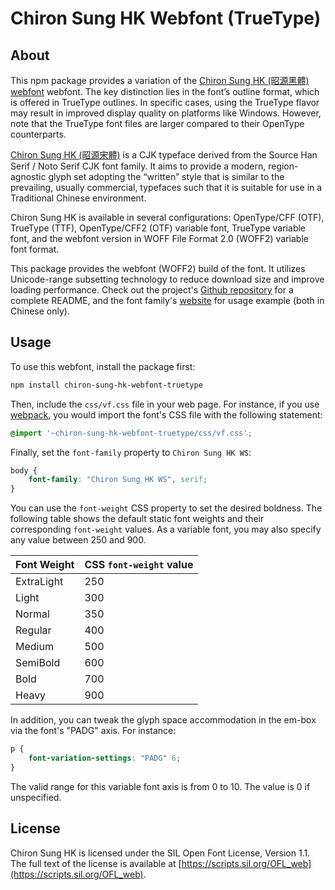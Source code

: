 Chiron Sung HK Webfont (TrueType)
=================================

## About

This npm package provides a variation of
the [Chiron Sung HK (昭源黑體) webfont](https://www.npmjs.com/package/chiron-sung-hk-webfont) webfont. The key
distinction lies in the font’s outline format, which is offered in TrueType outlines. In specific cases, using the
TrueType flavor may result in improved display quality on platforms like Windows. However, note that the TrueType
font files are larger compared to their OpenType counterparts.

[Chiron Sung HK (昭源宋體)](https://github.com/chiron-fonts/chiron-sung-hk) is a CJK typeface derived from the Source
Han Serif / Noto Serif CJK font family. It aims to provide a
modern, region-agnostic glyph set adopting the “written” style that is similar to the prevailing, usually commercial,
typefaces such that it is suitable for use in a Traditional Chinese environment.

Chiron Sung HK is available in several configurations: OpenType/CFF (OTF), TrueType (TTF), OpenType/CFF2 (OTF) variable
font, TrueType variable font, and the webfont version in WOFF File Format 2.0 (WOFF2) variable font format.

This package provides the webfont (WOFF2) build of the font. It utilizes Unicode-range subsetting technology to reduce
download size and improve loading performance. Check out the
project's [Github repository](https://github.com/chiron-fonts/chiron-sung-hk) for a complete README, and the font
family's [website](https://chiron-fonts.github.io) for usage example (both in Chinese only).

## Usage

To use this webfont, install the package first:

```bash
npm install chiron-sung-hk-webfont-truetype 
```

Then, include the `css/vf.css` file in your web page. For instance, if you use [webpack](https://webpack.js.org/), you
would import the font's CSS file with the following statement:

```css
@import '~chiron-sung-hk-webfont-truetype/css/vf.css';
```

Finally, set the `font-family` property to `Chiron Sung HK WS`:

```css
body {
    font-family: "Chiron Sung HK WS", serif;
}
```

You can use the `font-weight` CSS property to set the desired boldness. The following table shows the default static
font weights and their corresponding `font-weight` values. As a variable font, you may also specify any value between
250 and 900.

| Font Weight | CSS `font-weight` value |
|-------------|-------------------------|
| ExtraLight  | 250                     |
| Light       | 300                     |
| Normal      | 350                     |
| Regular     | 400                     |
| Medium      | 500                     |
| SemiBold    | 600                     |
| Bold        | 700                     |
| Heavy       | 900                     |

In addition, you can tweak the glyph space accommodation in the em-box via the font's "PADG" axis. For instance:

```css
p {
    font-variation-settings: "PADG" 6;
}
```

The valid range for this variable font axis is from 0 to 10. The value is 0 if unspecified.

## License

Chiron Sung HK is licensed under the SIL Open Font License, Version 1.1. The full text of the license is available
at [https://scripts.sil.org/OFL_web](https://scripts.sil.org/OFL_web).
